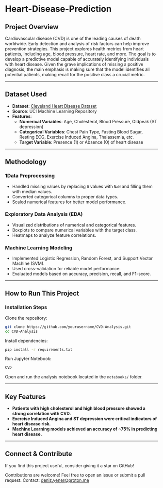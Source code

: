 # Heart-Disease-Prediction

## Project Overview

Cardiovascular disease (CVD) is one of the leading causes of death worldwide. Early detection and analysis of risk factors can help improve prevention strategies. This project explores health metrics from heart patients, including age, blood pressure, heart rate, and more. The goal is to develop a predictive model capable of accurately identifying individuals with heart disease. Given the grave implications of missing a positive diagnosis, the main emphasis is making sure that the model identifies all potential patients, making recall for the positive class a crucial metric.

---

## Dataset Used

- **Dataset**: [Cleveland Heart Disease Dataset](https://archive.ics.uci.edu/ml/machine-learning-databases/heart-disease/processed.cleveland.data)
- **Source**: UCI Machine Learning Repository
- **Features**:
  - **Numerical Variables**: Age, Cholesterol, Blood Pressure, Oldpeak (ST depression)
  - **Categorical Variables**: Chest Pain Type, Fasting Blood Sugar, Resting ECG, Exercise Induced Angina, Thalassemia, etc.
  - **Target Variable**: Presence (1) or Absence (0) of heart disease

---

## Methodology

### 1**Data Preprocessing**

- Handled missing values by replacing `0` values with `NaN` and filling them with median values.
- Converted categorical columns to proper data types.
- Scaled numerical features for better model performance.

### **Exploratory Data Analysis (EDA)**

- Visualized distributions of numerical and categorical features.
- Boxplots to compare numerical variables with the target class.
- Heatmaps to analyze feature correlations.

### **Machine Learning Modeling**

- Implemented Logistic Regression, Random Forest, and Support Vector Machine (SVM).
- Used cross-validation for reliable model performance.
- Evaluated models based on accuracy, precision, recall, and F1-score.

---

## How to Run This Project

### **Installation Steps**

Clone the repository:

```bash
git clone https://github.com/yourusername/CVD-Analysis.git
cd CVD-Analysis
```

Install dependencies:

```bash
pip install -r requirements.txt
```

Run Jupyter Notebook:

```bash
CVD
```

Open and run the analysis notebook located in the `notebooks/` folder.

---

## Key Features

- **Patients with high cholesterol and high blood pressure showed a strong correlation with CVD.**
- **Exercise Induced Angina and ST depression were critical indicators of heart disease risk.**
- **Machine Learning models achieved an accuracy of ~75% in predicting heart disease.**

---

## Connect & Contribute

If you find this project useful, consider giving it a star on GitHub!

Contributions are welcome! Feel free to open an issue or submit a pull request.
Contact: deniz.yener@proton.me
